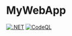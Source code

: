 # MyWebApp
[![.NET](https://github.com/gabriel-rodriguezcastellini/MyWebApp/actions/workflows/dotnet.yml/badge.svg)](https://github.com/gabriel-rodriguezcastellini/MyWebApp/actions/workflows/dotnet.yml)
[![CodeQL](https://github.com/gabriel-rodriguezcastellini/MyWebApp/actions/workflows/github-code-scanning/codeql/badge.svg)](https://github.com/gabriel-rodriguezcastellini/MyWebApp/actions/workflows/github-code-scanning/codeql)
